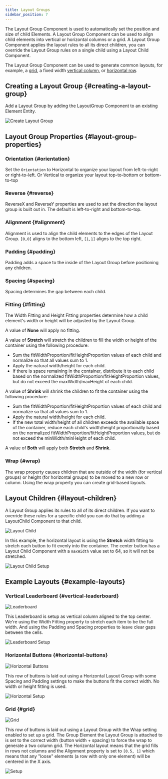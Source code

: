 ```yaml
---
title: Layout Groups
sidebar_position: 7
---
```


The Layout Group Component is used to automatically set the position and size of child Elements. A Layout Group Component can be used to align child elements into vertical or horizontal columns or a grid. A Layout Group Component applies the layout rules to all its direct children, you can override the Layout Group rules on a single child using a Layout Child Component.

The Layout Group Component can be used to generate common layouts, for example, a [grid][10], a fixed width [vertical column][11], or [horizontal row][12].

## Creating a Layout Group {#creating-a-layout-group}

Add a Layout Group by adding the LayoutGroup Component to an existing Element Entity.

![Create Layout Group](/img/user-manual/user-interface/layout-groups/create-layout-group.jpg)

## Layout Group Properties {#layout-group-properties}

### Orientation {#orientation}

Set the `Orientation` to Horizontal to organize your layout from left-to-right or right-to-left. Or Vertical to organize your layout top-to-bottom or bottom-to-top

### Reverse {#reverse}

ReverseX and ReverseY properties are used to set the direction the layout group is built out in. The default is left-to-right and bottom-to-top.

### Alignment {#alignment}

Alignment is used to align the child elements to the edges of the Layout Group. `[0,0]` aligns to the bottom left, `[1,1]` aligns to the top right.

### Padding {#padding}

Padding adds a space to the inside of the Layout Group before positioning any children.

### Spacing {#spacing}

Spacing determines the gap between each child.

### Fitting {#fitting}

The Width Fitting and Height Fitting properties determine how a child element's width or height will be adjusted by the Layout Group.

A value of **None** will apply no fitting.

A value of **Stretch** will stretch the children to fill the width or height of the container using the following procedure:

- Sum the fitWidthProportion/fitHeightProportion values of each child and normalize so that all values sum to 1.
- Apply the natural width/height for each child.
- If there is space remaining in the container, distribute it to each child based on the normalized fitWidthProportion/fitHeightProportion values, but do not exceed the maxWidth/maxHeight of each child.

A value of **Shrink** will shrink the children to fit the container using the following procedure:

- Sum the fitWidthProportion/fitHeightProportion values of each child and normalize so that all values sum to 1.
- Apply the natural width/height for each child.
- If the new total width/height of all children exceeds the available space of the container, reduce each child's width/height proportionally based on the normalized fitWidthProportion/fitHeightProportion values, but do not exceed the minWidth/minHeight of each child.

A value of **Both** will apply both **Stretch** and **Shrink**.

### Wrap {#wrap}

The wrap property causes children that are outside of the width (for vertical groups) or height (for horizontal groups) to be moved to a new row or column. Using the wrap property you can create grid-based layouts.

## Layout Children {#layout-children}

A Layout Group applies its rules to all of its direct children. If you want to override these rules for a specific child you can do that by adding a LayoutChild Component to that child.

![Layout Child](/img/user-manual/user-interface/layout-groups/layout-child-max-width.jpg)

In this example, the horizontal layout is using the **Stretch** width fitting to stretch each button to fit evenly into the container. The center button has a Layout Child Component with a `maxWidth` value set to 64, so it will not be stretched.

![Layout Child Setup](/img/user-manual/user-interface/layout-groups/layout-child-setup.jpg)

## Example Layouts {#example-layouts}

### Vertical Leaderboard {#vertical-leaderboard}

![Leaderboard](/img/user-manual/user-interface/layout-groups/leaderboard.jpg)

This Leaderboard is setup as vertical column aligned to the top center. We're using the Width Fitting property to stretch each item to be the full width. And using the Padding and Spacing properties to leave clear gaps between the cells.

![Leaderboard Setup](/img/user-manual/user-interface/layout-groups/leaderboard-setup.jpg)

### Horizontal Buttons {#horizontal-buttons}

![Horizontal Buttons](/img/user-manual/user-interface/layout-groups/horizontal-layout.jpg)

This row of buttons is laid out using a Horizontal Layout Group with some Spacing and Padding settings to make the buttons fit the correct width. No width or height fitting is used.

![Horizontal Setup](/img/user-manual/user-interface/layout-groups/horizontal-setup.jpg)

### Grid {#grid}

![Grid](/img/user-manual/user-interface/layout-groups/grid-layout.jpg)

This row of buttons is laid out using a Layout Group with the Wrap setting enabled to set up a grid. The Group Element the Layout Group is attached to is set to the correct width (button width + spacing) to force the wrap to generate a two column grid. The Horizontal layout means that the grid fills in rows not columns and the Alignment property is set to `[0.5, 1]` which means that any "loose" elements (a row with only one element) will be centered in the X axis.

![Setup](/img/user-manual/user-interface/layout-groups/grid-setup.jpg)

[10]: /user-manual/user-interface/layout-groups#grid
[11]: /user-manual/user-interface/layout-groups#vertical-leaderboard
[12]: /user-manual/user-interface/layout-groups#horizontal-buttons
